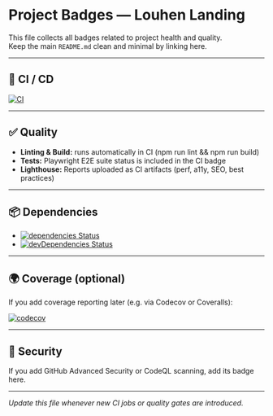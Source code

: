 # Project Badges — Louhen Landing

This file collects all badges related to project health and quality.  
Keep the main `README.md` clean and minimal by linking here.

---

## 🔄 CI / CD

[![CI](https://github.com/Martin/louhen-landing/actions/workflows/ci.yml/badge.svg)](https://github.com/Martin/louhen-landing/actions/workflows/ci.yml)

---

## ✅ Quality

- **Linting & Build:** runs automatically in CI (npm run lint && npm run build)  
- **Tests:** Playwright E2E suite status is included in the CI badge  
- **Lighthouse:** Reports uploaded as CI artifacts (perf, a11y, SEO, best practices)

---

## 📦 Dependencies

- [![dependencies Status](https://status.david-dm.org/gh/Martin/louhen-landing.svg)](https://david-dm.org/Martin/louhen-landing)
- [![devDependencies Status](https://status.david-dm.org/gh/Martin/louhen-landing/dev-status.svg)](https://david-dm.org/Martin/louhen-landing?type=dev)

---

## 🌍 Coverage (optional)

If you add coverage reporting later (e.g. via Codecov or Coveralls):

[![codecov](https://codecov.io/gh/Martin/louhen-landing/branch/main/graph/badge.svg?token=YOUR_TOKEN)](https://codecov.io/gh/Martin/louhen-landing)

---

## 🔐 Security

If you add GitHub Advanced Security or CodeQL scanning, add its badge here.

---

*Update this file whenever new CI jobs or quality gates are introduced.*
